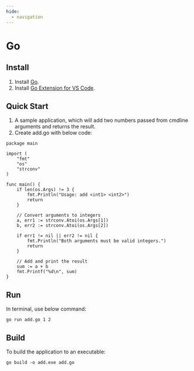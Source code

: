 ```yaml
---
hide:
  - navigation
---
```


# Go

## Install
1. Install [Go](https://go.dev/dl/).
2. Install [Go Extension for VS Code](https://marketplace.visualstudio.com/items?itemName=golang.go).

## Quick Start
1. A sample application, which will add two numbers passed from cmdline arguments and returns the result.
2. Create add.go with below code:
```
package main

import (
	"fmt"
	"os"
	"strconv"
)

func main() {
	if len(os.Args) != 3 {
		fmt.Println("Usage: add <int1> <int2>")
		return
	}

	// Convert arguments to integers
	a, err1 := strconv.Atoi(os.Args[1])
	b, err2 := strconv.Atoi(os.Args[2])

	if err1 != nil || err2 != nil {
		fmt.Println("Both arguments must be valid integers.")
		return
	}

	// Add and print the result
	sum := a + b
	fmt.Printf("%d\n", sum)
}
```

## Run
In terminal, use below command:
```
go run add.go 1 2
```

## Build
To build the application to an executable:
```
go build -o add.exe add.go
```